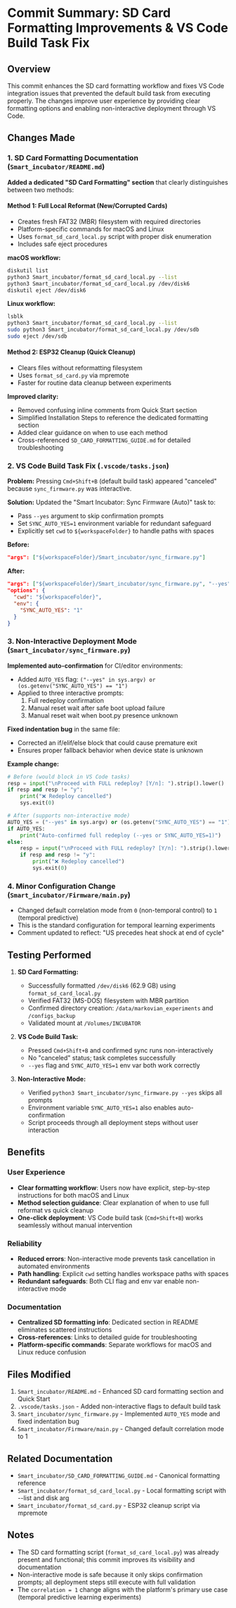 # Commit Summary: SD Card Formatting Improvements & VS Code Build Task Fix

## Overview
This commit enhances the SD card formatting workflow and fixes VS Code integration issues that prevented the default build task from executing properly. The changes improve user experience by providing clear formatting options and enabling non-interactive deployment through VS Code.

## Changes Made

### 1. SD Card Formatting Documentation (`Smart_incubator/README.md`)
**Added a dedicated "SD Card Formatting" section** that clearly distinguishes between two methods:

#### Method 1: Full Local Reformat (New/Corrupted Cards)
- Creates fresh FAT32 (MBR) filesystem with required directories
- Platform-specific commands for macOS and Linux
- Uses `format_sd_card_local.py` script with proper disk enumeration
- Includes safe eject procedures

**macOS workflow:**
```bash
diskutil list
python3 Smart_incubator/format_sd_card_local.py --list
python3 Smart_incubator/format_sd_card_local.py /dev/disk6
diskutil eject /dev/disk6
```

**Linux workflow:**
```bash
lsblk
python3 Smart_incubator/format_sd_card_local.py --list
sudo python3 Smart_incubator/format_sd_card_local.py /dev/sdb
sudo eject /dev/sdb
```

#### Method 2: ESP32 Cleanup (Quick Cleanup)
- Clears files without reformatting filesystem
- Uses `format_sd_card.py` via mpremote
- Faster for routine data cleanup between experiments

**Improved clarity:**
- Removed confusing inline comments from Quick Start section
- Simplified Installation Steps to reference the dedicated formatting section
- Added clear guidance on when to use each method
- Cross-referenced `SD_CARD_FORMATTING_GUIDE.md` for detailed troubleshooting

### 2. VS Code Build Task Fix (`.vscode/tasks.json`)
**Problem:** Pressing `Cmd+Shift+B` (default build task) appeared "canceled" because `sync_firmware.py` was interactive.

**Solution:** Updated the "Smart Incubator: Sync Firmware (Auto)" task to:
- Pass `--yes` argument to skip confirmation prompts
- Set `SYNC_AUTO_YES=1` environment variable for redundant safeguard
- Explicitly set `cwd` to `${workspaceFolder}` to handle paths with spaces

**Before:**
```json
"args": ["${workspaceFolder}/Smart_incubator/sync_firmware.py"]
```

**After:**
```json
"args": ["${workspaceFolder}/Smart_incubator/sync_firmware.py", "--yes"],
"options": {
  "cwd": "${workspaceFolder}",
  "env": {
    "SYNC_AUTO_YES": "1"
  }
}
```

### 3. Non-Interactive Deployment Mode (`Smart_incubator/sync_firmware.py`)
**Implemented auto-confirmation** for CI/editor environments:

- Added `AUTO_YES` flag: `("--yes" in sys.argv) or (os.getenv("SYNC_AUTO_YES") == "1")`
- Applied to three interactive prompts:
  1. Full redeploy confirmation
  2. Manual reset wait after safe boot upload failure
  3. Manual reset wait when boot.py presence unknown

**Fixed indentation bug** in the same file:
- Corrected an if/elif/else block that could cause premature exit
- Ensures proper fallback behavior when device state is unknown

**Example change:**
```python
# Before (would block in VS Code tasks)
resp = input("\nProceed with FULL redeploy? [Y/n]: ").strip().lower()
if resp and resp != "y":
    print("❌ Redeploy cancelled")
    sys.exit(0)

# After (supports non-interactive mode)
AUTO_YES = ("--yes" in sys.argv) or (os.getenv("SYNC_AUTO_YES") == "1")
if AUTO_YES:
    print("Auto-confirmed full redeploy (--yes or SYNC_AUTO_YES=1)")
else:
    resp = input("\nProceed with FULL redeploy? [Y/n]: ").strip().lower()
    if resp and resp != "y":
        print("❌ Redeploy cancelled")
        sys.exit(0)
```

### 4. Minor Configuration Change (`Smart_incubator/Firmware/main.py`)
- Changed default correlation mode from `0` (non-temporal control) to `1` (temporal predictive)
- This is the standard configuration for temporal learning experiments
- Comment updated to reflect: "US precedes heat shock at end of cycle"

## Testing Performed

1. **SD Card Formatting:**
   - Successfully formatted `/dev/disk6` (62.9 GB) using `format_sd_card_local.py`
   - Verified FAT32 (MS-DOS) filesystem with MBR partition
   - Confirmed directory creation: `/data/markovian_experiments` and `/configs_backup`
   - Validated mount at `/Volumes/INCUBATOR`

2. **VS Code Build Task:**
   - Pressed `Cmd+Shift+B` and confirmed sync runs non-interactively
   - No "canceled" status; task completes successfully
   - `--yes` flag and `SYNC_AUTO_YES=1` env var both work correctly

3. **Non-Interactive Mode:**
   - Verified `python3 Smart_incubator/sync_firmware.py --yes` skips all prompts
   - Environment variable `SYNC_AUTO_YES=1` also enables auto-confirmation
   - Script proceeds through all deployment steps without user interaction

## Benefits

### User Experience
- **Clear formatting workflow**: Users now have explicit, step-by-step instructions for both macOS and Linux
- **Method selection guidance**: Clear explanation of when to use full reformat vs quick cleanup
- **One-click deployment**: VS Code build task (`Cmd+Shift+B`) works seamlessly without manual intervention

### Reliability
- **Reduced errors**: Non-interactive mode prevents task cancellation in automated environments
- **Path handling**: Explicit `cwd` setting handles workspace paths with spaces
- **Redundant safeguards**: Both CLI flag and env var enable non-interactive mode

### Documentation
- **Centralized SD formatting info**: Dedicated section in README eliminates scattered instructions
- **Cross-references**: Links to detailed guide for troubleshooting
- **Platform-specific commands**: Separate workflows for macOS and Linux reduce confusion

## Files Modified
1. `Smart_incubator/README.md` - Enhanced SD card formatting section and Quick Start
2. `.vscode/tasks.json` - Added non-interactive flags to default build task
3. `Smart_incubator/sync_firmware.py` - Implemented `AUTO_YES` mode and fixed indentation bug
4. `Smart_incubator/Firmware/main.py` - Changed default correlation mode to 1

## Related Documentation
- `Smart_incubator/SD_CARD_FORMATTING_GUIDE.md` - Canonical formatting reference
- `Smart_incubator/format_sd_card_local.py` - Local formatting script with --list and disk arg
- `Smart_incubator/format_sd_card.py` - ESP32 cleanup script via mpremote

## Notes
- The SD card formatting script (`format_sd_card_local.py`) was already present and functional; this commit improves its visibility and documentation
- Non-interactive mode is safe because it only skips confirmation prompts; all deployment steps still execute with full validation
- The `correlation = 1` change aligns with the platform's primary use case (temporal predictive learning experiments)
